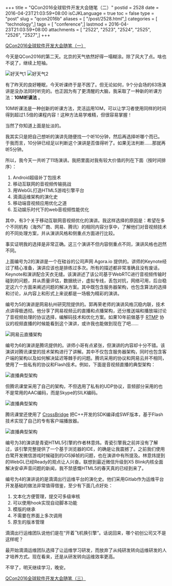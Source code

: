+++
title = "QCon2016全球软件开发大会随笔（二）"
postid = 2528
date = 2016-04-23T21:03:59+08:00
isCJKLanguage = true
toc = false
type = "post"
slug = "qcon2016b"
aliases = [ "/post/2528.html",]
categories = [ "technology",]
tags = [ "conference",]
lastmod = 2016-04-23T21:03:59+08:00
attachments = [ "2522", "2523", "2524", "2525", "2526", "2527",]
+++


[QCon2016全球软件开发大会随笔（一）][1]


今天是QCon2016的第二天。北京的天气依然好得一塌糊涂。除了风大了点。啥也不说了，继续上短袖。

![好天气1][51]
![好天气2][52]

有了昨天的良好睡眠，今天听课终于是不困了。但无论如何，9个分会场的63场演讲是没办法同时听完的。也正因为有了更清醒的大脑，我采取了一种新的听课方法：**10M听课法** 。

<!--more-->
10M听课法是一种创新的听课方法，灵活运用10M，可以让学习者使用同样的时间得到超过1.5倍的课程内容！这种方法易学难精，但很容易掌握！

当然了你知道上面是扯淡的。

我其实只是把自己想听的演讲先随便找一个听10分钟，然后再选择听哪个而已。于我而言，10分钟已经足以判断这个演讲是否值得听了。如果无法判断……那就再听5分钟。

所以，我今天一共听了11场演讲。我把里面对我有较大价值的列在下面（按时间排序）：

1. Android超级补丁包技术
1. 移动互联网的音视频传输挑战
1. 用WebGL打造HTML5游戏引擎平台
1. 滴滴运维架构的演化史
1. 移动端音视频应用优化之道
1. 互动娱乐时代下的web音视频性能优化

其中，有3个关于移动互联网音视频优化的演讲。我这样选择的原因是：希望在多个不同机构（海外厂商、网易、腾讯）的相同内容分享中，了解他们对音视频技术的不同处理方案，并从演讲风格和侧重点方面进行比较。

事实证明我的选择是非常正确。这三个演讲不但内容侧重点不同，演讲风格也迥然不同。

上面编号为2的演讲是一个在硅谷的公司声网 Agora.io 提供的。讲师的Keynote经过了精心准备，演讲应该也是排练过多次。所有的描述都非常准确且没有废话，Keynote和演讲配合天衣无缝。该演讲述了该公司基于WebRTC进行音视频传输时碰到的问题，并从质量评估，数据统计，虚拟专线，丢包对抗，网络可用，后台稳定这六个方面来阐述问题的解决方案。其中既包含服务器架构，也包含算法的选择和讨论，从内容上和形式上来说都是一场极为精彩的演讲。

编号为5的演讲是网易杭州研究院提供的。郭再荣老师的演讲风格沉稳内联，技术点讲得极透彻。他分享了网易视频云的直播和点播架构，还分推送端和播放端讨论了音视频处理的协议选择，编解码技术和优化方案。如果10年前做基于 [RTMP][3] 协议的视频直播的时候能看到这个演讲，或许我也能做到现在了吧……

![网易云直播架构][53]

编号为6的演讲是腾讯提供的。讲师小哥有点紧张，但演讲的内容却十分不错。该演讲对腾讯课堂的技术架构进行了讲解。其中不仅包含服务器架构，同时也包含客户端的架构以及如何解决延迟等棘手的问题。腾讯采用的协议和网易云并不相同，使用了一些私有的协议和Flash技术。例如，下面是音视频直播的典型架构：

![直播典型架构][54]

但腾讯课堂采用了自己的架构，不但选用了私有的UDP协议，音频部分采用的也不是常用的AAC编码，而是Skype的SILK编码。

![直播典型架构][56]

腾讯课堂还使用了 [CrossBridge][2] 把C++开发的SDK编译成SWF版本，基于Flash技术实现了自己的专有客户端播放器。

![直播典型架构][55]

编号为3的演讲是青瓷HTML5引擎的作者林意炜。青瓷引擎我之前并没有了解过，该引擎完整提供了一个基于浏览器的IDE，的确是让我震撼了。之前我们使用白鹭开发微信游戏时候碰到的iOS掉帧的问题，也在演讲中有所提及。林意炜提到的WebGL已经Ready的观点让人兴奋。联想到最近微信升级到X5 Blink内核全面解决安卓声音问题的新闻，我不禁感慨HTML5的春天真的已经到来了。

编号为4的演讲说的是滴滴出行运维平台的演化史。他们采用Gitlab作为运维平台开发基础的做法非常值得借鉴，至少有下面几点好处：

1. 文本化方便管理，提交可多级审核
1. 可以使用hook实现自动脚本功能
1. 模版的继承
1. 不需要在界面上多次调用
1. 原生的版本管理

滴滴出行运维团队说他们是在“开着飞机换引擎”。话说回来，哪个初创公司又不是这样呢？

最开始滴滴运维团队选择了让运维学习研发，而放弃了从纯研发转向运维研发的人才培养方式。现在看来，还是从研发转向运维效率更高。

不早了，明天继续学习，晚安。


[QCon2016全球软件开发大会随笔（三）][4]

[1]: https://blog.zengrong.net/post/2521.html
[2]: https://github.com/adobe-flash/crossbridge
[3]: http://www.adobe.com/devnet/rtmp.html
[4]: https://blog.zengrong.net/post/2537.html
[51]: /uploads/2016/04/qcon11.jpg
[52]: /uploads/2016/04/qcon12.jpg
[53]: /uploads/2016/04/qcon15.png
[54]: /uploads/2016/04/qcon16.jpg
[55]: /uploads/2016/04/qcon17.jpg
[56]: /uploads/2016/04/qcon18.jpg
